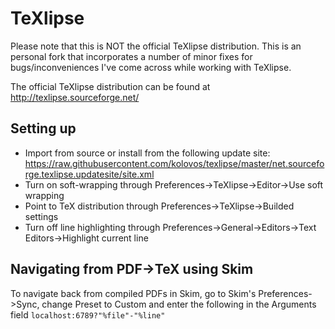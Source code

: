 # TeXlipse

Please note that this is NOT the official TeXlipse distribution. This is an personal fork that incorporates a number of minor fixes for bugs/inconveniences I've come across while working with TeXlipse.

The official TeXlipse distribution can be found at http://texlipse.sourceforge.net/

## Setting up

 * Import from source or install from the following update site: https://raw.githubusercontent.com/kolovos/texlipse/master/net.sourceforge.texlipse.updatesite/site.xml
 * Turn on soft-wrapping through Preferences->TeXlipse->Editor->Use soft wrapping
 * Point to TeX distribution through Preferences->TeXlipse->Builded settings
 * Turn off line highlighting through Preferences->General->Editors->Text Editors->Highlight current line

## Navigating from PDF->TeX using Skim

To navigate back from compiled PDFs in Skim, go to Skim's Preferences->Sync, change Preset to Custom and enter the following in the Arguments field `localhost:6789?"%file"-"%line"`
